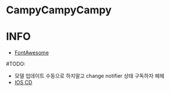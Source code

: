 # CampyCampyCampy

# INFO
* [FontAwesome](https://fontawesome.com/v5.15/icons?d=gallery&p=2)


#TODO:
* 모델 업데이트 수동으로 하지말고 change notifier 상태 구독하자 헤헤
* [IOS CD](https://docs.github.com/en/actions/deployment/deploying-xcode-applications/installing-an-apple-certificate-on-macos-runners-for-xcode-development)